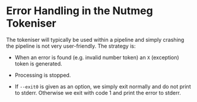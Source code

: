 # Error Handling in the Nutmeg Tokeniser

The tokeniser will typically be used within a pipeline and simply crashing
the pipeline is not very user-friendly. The strategy is:

- When an error is found (e.g. invalid number token) an `X` (exception)
  token is generated.

- Processing is stopped.

- If `--exit0` is given as an option, we simply exit normally and do not
  print to stderr. Otherwise we exit with code 1 and print the error to stderr.

